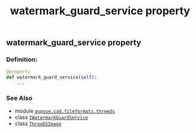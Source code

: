 ﻿---
title: watermark_guard_service property
second_title: Aspose.CAD for Python via .NET API References
description: 
type: docs
weight: 280
url: /python-net/aspose.cad.fileformats.threeds/threedsimage/watermark_guard_service/
is_root: false
---

## watermark_guard_service property

### Definition:
```python
@property
def watermark_guard_service(self):
    ...
```

### See Also
* module [`aspose.cad.fileformats.threeds`](../../)
* class [`IWatermarkGuardService`](/cad/python-net/aspose.cad.watermarkguard/iwatermarkguardservice)
* class [`ThreeDSImage`](/cad/python-net/aspose.cad.fileformats.threeds/threedsimage)
